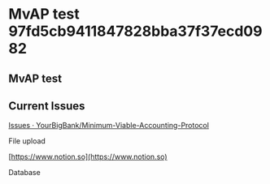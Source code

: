 # MvAP test 97fd5cb9411847828bba37f37ecd0982

## MvAP test

## Current Issues

[Issues · YourBigBank/Minimum-Viable-Accounting-Protocol](https://github.com/YourBigBank/Minimum-Viable-Accounting-Protocol/issues)

File upload

[https://www.notion.so](https://www.notion.so)

Database

